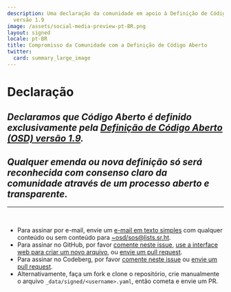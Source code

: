 ```yaml
---
description: Uma declaração da comunidade em apoio à Definição de Código Aberto (OSD)
  versão 1.9
image: /assets/social-media-preview-pt-BR.png
layout: signed
locale: pt-BR
title: Compromisso da Comunidade com a Definição de Código Aberto
twitter:
  card: summary_large_image
---
```

# **Declaração**

## *Declaramos que Código Aberto é definido exclusivamente pela [Definição de Código Aberto (OSD) versão 1.9](https://opensourcedefinition.org/).*

## *Qualquer emenda ou nova definição só será reconhecida com consenso claro da comunidade através de um processo aberto e transparente.*

---
<br>

- Para assinar por e-mail, envie um [e-mail em texto simples](https://useplaintext.email/) com qualquer conteúdo ou sem conteúdo para [~osd/sos@lists.sr.ht](mailto:~osd/sos@lists.sr.ht).
- Para assinar no GitHub, por favor [comente neste issue](https://github.com/OpenSourceDefinition/sos/issues/1), [use a interface web para criar um novo arquivo](https://github.com/OpenSourceDefinition/sos/new/main/_data/signed), ou [envie um pull request](https://github.com/OpenSourceDefinition/sos/pulls).
- Para assinar no Codeberg, por favor [comente neste issue](https://codeberg.org/osd/sos/issues/1) ou [envie um pull request](https://codeberg.org/osd/sos/pulls).
- Alternativamente, faça um fork e clone o repositório, crie manualmente o arquivo `_data/signed/<username>.yaml`, então cometa e envie um PR.